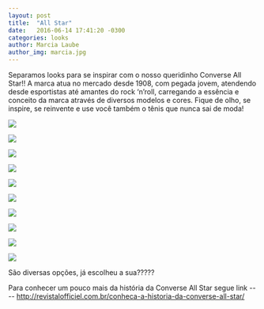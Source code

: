 ```yaml
---
layout: post
title:  "All Star"
date:   2016-06-14 17:41:20 -0300
categories: looks
author: Marcia Laube
author_img: marcia.jpg
---
```


Separamos looks para se inspirar com o nosso queridinho Converse All Star!! A marca atua no mercado desde 1908, com pegada jovem, atendendo desde esportistas até amantes do rock ‘n’roll, carregando a essência e conceito da marca através de diversos modelos e cores. 
Fique de olho, se inspire, se reinvente e use você também o tênis que nunca sai de moda!

![](http://www.alessandrostein.com/blog-fashion-hug/images/posts/jana1.png)

![](http://www.alessandrostein.com/blog-fashion-hug/images/posts/jana2.png)

![](http://www.alessandrostein.com/blog-fashion-hug/images/posts/jana3.png)

![](http://www.alessandrostein.com/blog-fashion-hug/images/posts/jana4.png)

![](http://www.alessandrostein.com/blog-fashion-hug/images/posts/jana5.png)

![](http://www.alessandrostein.com/blog-fashion-hug/images/posts/jana6.png)

![](http://www.alessandrostein.com/blog-fashion-hug/images/posts/jana7.png)

![](http://www.alessandrostein.com/blog-fashion-hug/images/posts/jana8.png)

![](http://www.alessandrostein.com/blog-fashion-hug/images/posts/jana9.png)

![](http://www.alessandrostein.com/blog-fashion-hug/images/posts/jana10.png)

São diversas opções, já escolheu a sua?????

Para conhecer um pouco mais da história da Converse All Star segue link 
---- http://revistalofficiel.com.br/conheca-a-historia-da-converse-all-star/
